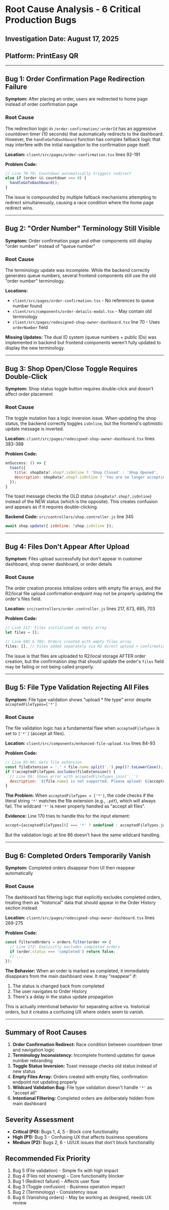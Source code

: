 # Root Cause Analysis - 6 Critical Production Bugs

## Investigation Date: August 17, 2025
## Platform: PrintEasy QR

---

## Bug 1: Order Confirmation Page Redirection Failure
**Symptom:** After placing an order, users are redirected to home page instead of order confirmation page

### Root Cause
The redirection logic in `/order-confirmation/:orderId` has an aggressive countdown timer (10 seconds) that automatically redirects to the dashboard. However, the `handleGoToDashboard` function has complex fallback logic that may interfere with the initial navigation to the confirmation page itself.

**Location:** `client/src/pages/order-confirmation.tsx` lines 92-191

**Problem Code:**
```javascript
// Line 78-79: Countdown automatically triggers redirect
else if (order && countdown === 0) {
  handleGoToDashboard();
}
```

The issue is compounded by multiple fallback mechanisms attempting to redirect simultaneously, causing a race condition where the home page redirect wins.

---

## Bug 2: "Order Number" Terminology Still Visible
**Symptom:** Order confirmation page and other components still display "order number" instead of "queue number"

### Root Cause
The terminology update was incomplete. While the backend correctly generates queue numbers, several frontend components still use the old "order number" terminology.

**Locations:**
- `client/src/pages/order-confirmation.tsx` - No references to queue number found
- `client/src/components/order-details-modal.tsx` - May contain old terminology
- `client/src/pages/redesigned-shop-owner-dashboard.tsx` line 70 - Uses `orderNumber` field

**Missing Updates:** The dual ID system (queue numbers + public IDs) was implemented in backend but frontend components weren't fully updated to display the new terminology.

---

## Bug 3: Shop Open/Close Toggle Requires Double-Click
**Symptom:** Shop status toggle button requires double-click and doesn't affect order placement

### Root Cause
The toggle mutation has a logic inversion issue. When updating the shop status, the backend correctly toggles `isOnline`, but the frontend's optimistic update message is inverted.

**Location:** `client/src/pages/redesigned-shop-owner-dashboard.tsx` lines 383-388

**Problem Code:**
```javascript
onSuccess: () => {
  toast({ 
    title: shopData?.shop?.isOnline ? 'Shop Closed' : 'Shop Opened',
    description: shopData?.shop?.isOnline ? 'You are no longer accepting orders' : 'You are now accepting orders'
  });
}
```

The toast message checks the OLD status (`shopData?.shop?.isOnline`) instead of the NEW status (which is the opposite). This creates confusion and appears as if it requires double-clicking.

**Backend Code:** `src/controllers/shop.controller.js` line 345
```javascript
await shop.update({ isOnline: !shop.isOnline });
```

---

## Bug 4: Files Don't Appear After Upload
**Symptom:** Files upload successfully but don't appear in customer dashboard, shop owner dashboard, or order details

### Root Cause
The order creation process initializes orders with empty file arrays, and the R2/local file upload confirmation endpoint may not be properly updating the order's files field.

**Location:** `src/controllers/order.controller.js` lines 217, 673, 685, 703

**Problem Code:**
```javascript
// Line 217: Files initialized as empty array
let files = [];

// Line 685 & 703: Orders created with empty files array
files: [], // Files added separately via R2 direct upload + confirmation
```

The issue is that files are uploaded to R2/local storage AFTER order creation, but the confirmation step that should update the order's `files` field may be failing or not being called properly.

---

## Bug 5: File Type Validation Rejecting All Files
**Symptom:** File type validation shows "upload * file type" error despite `acceptedFileTypes=['*']`

### Root Cause
The file validation logic has a fundamental flaw when `acceptedFileTypes` is set to `['*']` (accept all files).

**Location:** `client/src/components/enhanced-file-upload.tsx` lines 84-93

**Problem Code:**
```javascript
// Line 85-86: Gets file extension
const fileExtension = '.' + file.name.split('.').pop()?.toLowerCase();
if (!acceptedFileTypes.includes(fileExtension)) {
  // Line 89: Shows error with acceptedFileTypes.join(', ')
  description: `${file.name} is not supported. Please upload: ${acceptedFileTypes.join(', ')}`,
}
```

**The Problem:** When `acceptedFileTypes = ['*']`, the code checks if the literal string `'*'` matches the file extension (e.g., `.pdf`), which will always fail. The wildcard `'*'` is never properly handled as "accept all files".

**Evidence:** Line 170 tries to handle this for the input element:
```javascript
accept={acceptedFileTypes[0] === '*' ? undefined : acceptedFileTypes.join(',')}
```
But the validation logic at line 86 doesn't have the same wildcard handling.

---

## Bug 6: Completed Orders Temporarily Vanish
**Symptom:** Completed orders disappear from UI then reappear automatically

### Root Cause
The dashboard has filtering logic that explicitly excludes completed orders, treating them as "historical" data that should appear in the Order History section instead.

**Location:** `client/src/pages/redesigned-shop-owner-dashboard.tsx` lines 269-275

**Problem Code:**
```javascript
const filteredOrders = orders.filter(order => {
  // Line 272: Explicitly excludes completed orders
  if (order.status === 'completed') return false;
  // ...
});
```

**The Behavior:** When an order is marked as completed, it immediately disappears from the main dashboard view. It may "reappear" if:
1. The status is changed back from completed
2. The user navigates to Order History
3. There's a delay in the status update propagation

This is actually intentional behavior for separating active vs. historical orders, but it creates a confusing UX where orders seem to vanish.

---

## Summary of Root Causes

1. **Order Confirmation Redirect:** Race condition between countdown timer and navigation logic
2. **Terminology Inconsistency:** Incomplete frontend updates for queue number rebranding
3. **Toggle Status Inversion:** Toast message checks old status instead of new status
4. **Empty Files Array:** Orders created with empty files, confirmation endpoint not updating properly
5. **Wildcard Validation Bug:** File type validation doesn't handle `'*'` as "accept all"
6. **Intentional Filtering:** Completed orders are deliberately hidden from main dashboard

## Severity Assessment

- **Critical (P0):** Bugs 1, 4, 5 - Block core functionality
- **High (P1):** Bug 3 - Confusing UX that affects business operations
- **Medium (P2):** Bugs 2, 6 - UI/UX issues that don't block functionality

## Recommended Fix Priority

1. Bug 5 (File validation) - Simple fix with high impact
2. Bug 4 (Files not showing) - Core functionality blocker
3. Bug 1 (Redirect failure) - Affects user flow
4. Bug 3 (Toggle confusion) - Business operation impact
5. Bug 2 (Terminology) - Consistency issue
6. Bug 6 (Vanishing orders) - May be working as designed, needs UX review